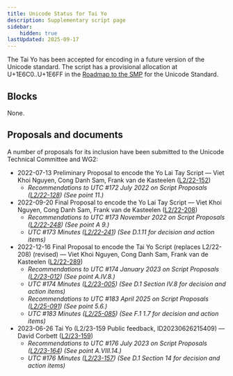 ```yaml
---
title: Unicode Status for Tai Yo
description: Supplementary script page
sidebar:
    hidden: true
lastUpdated: 2025-09-17
---
```


The Tai Yo  has been accepted for encoding in a future version of the Unicode standard. The script has a provisional allocation at U+1E6C0..U+1E6FF in the [Roadmap to the SMP](http://www.unicode.org/roadmaps/smp/) for the Unicode Standard.

## Blocks

None.

## Proposals and documents

A number of proposals for its inclusion have been submitted to the Unicode Technical Committee and WG2:
- 2022-07-13 Preliminary Proposal to encode the Yo Lai Tay Script — Viet Khoi Nguyen, Cong Danh Sam, Frank van de Kasteelen ([L2/22-152](http://www.unicode.org/cgi-bin/GetMatchingDocs.pl?L2/22-152))
  - _Recommendations to UTC #172 July 2022 on Script Proposals ([L2/22-128](http://www.unicode.org/cgi-bin/GetMatchingDocs.pl?L2/22-128)) (See point 11.)_
- 2022-09-20 Final Proposal to encode the Yo Lai Tay Script — Viet Khoi Nguyen, Cong Danh Sam, Frank van de Kasteelen ([L2/22-208](http://www.unicode.org/cgi-bin/GetMatchingDocs.pl?L2/22-208))
  - _Recommendations to UTC #173 November 2022 on Script Proposals ([L2/22-248](https://www.unicode.org/cgi-bin/GetMatchingDocs.pl?L2/22-248)) (See point A 9.)_
  - _UTC #173 Minutes ([L2/22-241](http://www.unicode.org/L2/L2022/22241.htm)) (See D.1.11 for decision and action items)_
- 2022-12-16 Final Proposal to encode the Tai Yo Script (replaces L2/22-208) (revised) — Viet Khoi Nguyen, Cong Danh Sam, Frank van de Kasteelen ([L2/22-289](http://www.unicode.org/cgi-bin/GetMatchingDocs.pl?L2/22-289))
  - _Recommendations to UTC #174 January 2023 on Script Proposals ([L2/23-012](https://www.unicode.org/cgi-bin/GetMatchingDocs.pl?L2/23-012)) (See point A.IV.8.)_
  - _UTC #174 Minutes ([L2/23-005](http://www.unicode.org/L2/L2023/23005.htm)) (See D.1 Section IV.8 for decision and action items)_
  - _Recommendations to UTC #183 April 2025 on Script Proposals ([L2/25-091](http://www.unicode.org/cgi-bin/GetMatchingDocs.pl?L2/25-091)) (See point 5.6.)_
  - _UTC #183 Minutes ([L2/25-085](https://www.unicode.org/L2/L2025/25085.htm)) (See F.1 1.7 for decision and action items)_
- 2023-06-26 Tai Yo (L2/23-159 Public feedback, ID20230626215409) — David Corbett ([L2/23-159](https://www.unicode.org/L2/L2023/23159-pubrev.html))
  - _Recommendations to UTC #176 July 2023 on Script Proposals ([L2/23-164](http://www.unicode.org/cgi-bin/GetMatchingDocs.pl?L2/23-164)) (See point A.VIII.14.)_
  - _UTC #176 Minutes ([L2/23-157](https://www.unicode.org/L2/L2023/23157.htm)) (See D.1 Section 14 for decision and action items)_
